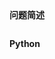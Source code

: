 <!--{
    "tags": ["链表"],
    "难度": "",
    "标题": ""
}-->

<summary><b>问题简述</b></summary>

```txt
```

<!-- <div align="center"><img src="../../../_assets/xxx.png" height="300" /></div> -->

<summary><b>Python</b></summary>

```python
```

